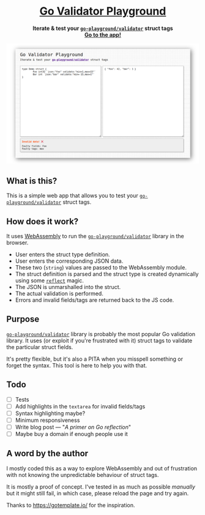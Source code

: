 <div align="center">
	<h1>
        <a href="https://apps.abhijithota.me/go-validator-playground">
            Go Validator Playground
        </a>
    </h1>
	<p>
		<b>
            Iterate & test your <a href="https://pkg.go.dev/github.com/go-playground/validator/v10"><code>go-playground/validator</code></a> struct tags
        </b>
        <br>
        <b>
            <a href="https://apps.abhijithota.me/go-validator-playground">Go to the app!</a>
        </b>
	</p>
</div>

</p>

![](.github/readme.png)

## What is this?

This is a simple web app that allows you to test your [`go-playground/validator`](https://pkg.go.dev/github.com/go-playground/validator/v10) struct tags.

## How does it work?

It uses [WebAssembly](https://webassembly.org/) to run the [`go-playground/validator`](https://pkg.go.dev/github.com/go-playground/validator/v10) library in the browser. 

- User enters the struct type definition.
- User enters the corresponding JSON data.
- These two (`string`) values are passed to the WebAssembly module.
- The struct definition is parsed and the struct type is created dynamically using some [`reflect`](https://golang.org/pkg/reflect/) magic.
- The JSON is unmarshalled into the struct.
- The actual validation is performed.
- Errors and invalid fields/tags are returned back to the JS code.
  
## Purpose

[`go-playground/validator`](https://pkg.go.dev/github.com/go-playground/validator/v10) library is probably the most popular Go validation library. It uses (or exploit if you're frustrated with it) struct tags to validate the particular struct fields. 

It's pretty flexible, but it's also a PITA when you misspell something or forget the syntax. This tool is here to help you with that. 

## Todo

- [ ] Tests
- [ ] Add highlights in the `textarea` for invalid fields/tags
- [ ] Syntax highlighting maybe?
- [ ] Minimum responsiveness
- [ ] Write blog post — "*A primer on Go reflection*"
- [ ] Maybe buy a domain if enough people use it

## A word by the author

I mostly coded this as a way to explore WebAssembly and out of frustration with not knowing the unpredictable behaviour of struct tags.

It is mostly a proof of concept. I've tested in as much as possible *manually* but it might still fail, in which case, please reload the page and try again.

Thanks to https://gotemplate.io/ for the inspiration.

